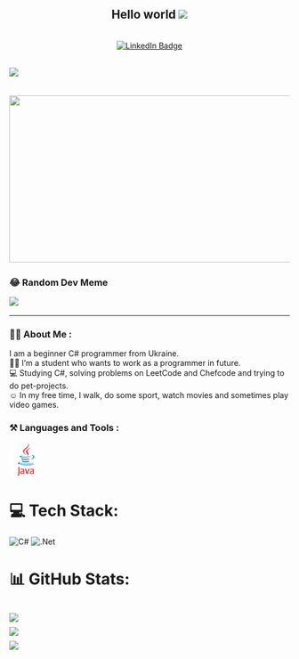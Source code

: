 <div id="hello" align="center">
  <h2>
    Hello world
    <img src="https://media.giphy.com/media/hvRJCLFzcasrR4ia7z/giphy.gif" width="30px"/>
  </h2>
</div>

<br>

<div id="contact" align="center">
  <a href="https://t.me/slagr1k">
    <img src="https://img.shields.io/badge/Telegram-blue?logo=telegram&logoColor=white&style=for-the-badge" alt="LinkedIn Badge"/>
  </a>
</div>

<div id="views" align="center">
  <img src="https://komarev.com/ghpvc/?username=VHrynik&style=flat-square&color=blue" alt=""/>
</div>

[![](https://visitcount.itsvg.in/api?id=VHrynik&icon=2&color=0)](https://visitcount.itsvg.in)

<br>

<div align="center">
  <img src="https://media.giphy.com/media/Dh5q0sShxgp13DwrvG/giphy.gif" width="600" height="300"/>
</div>

### 😂 Random Dev Meme
<img src="https://rm.up.railway.app/" width="512px"/>

---

### :man_technologist: About Me :
I am a beginner C# programmer from Ukraine.<br>👨‍🎓 I’m a student who wants to work as a programmer in future.<br>💻 Studying C#, solving problems on LeetCode and Chefcode and trying to do pet-projects.<br>☺️ In my free time, I walk, do some sport, watch movies and sometimes play video games.

### ⚒️ Languages and Tools :
<div>
  <img src="https://github.com/devicons/devicon/blob/master/icons/java/java-original-wordmark.svg" title="Java" **alt="Java" width="60" height="60"/>
  <!--
  <img src="https://github.com/devicons/devicon/blob/master/icons/java/java-original-wordmark.svg" title="Java" **alt="Java" width="60" height="60"/>
  <img src="https://github.com/devicons/devicon/blob/master/icons/gradle/gradle-plain-wordmark.svg" title="Gradle" **alt="Gradle" width="60" height="60"/>
  <img src="https://github.com/devicons/devicon/blob/master/icons/gradle/gradle-plain-wordmark.svg" title="Maven" **alt="Maven" width="60" height="60"/>
  <img src="https://github.com/devicons/devicon/blob/master/icons/gradle/gradle-plain-wordmark.svg" title="Spring" **alt="Spring" width="60" height="60"/>
  -->
</div>

# 💻 Tech Stack:
![C#](https://img.shields.io/badge/c%23-%23239120.svg?style=flat&logo=c-sharp&logoColor=white) ![.Net](https://img.shields.io/badge/.NET-5C2D91?style=flat&logo=.net&logoColor=white)

# 📊 GitHub Stats:
![](https://github-readme-stats.vercel.app/api?username=VHrynik&theme=tokyonight&hide_border=false&include_all_commits=true&count_private=true)<br/>
![](https://github-readme-streak-stats.herokuapp.com/?user=VHrynik&theme=tokyonight&hide_border=false)<br/>
![](https://github-readme-stats.vercel.app/api/top-langs/?username=VHrynik&theme=tokyonight&hide_border=false&include_all_commits=true&count_private=true&layout=compact)
---
